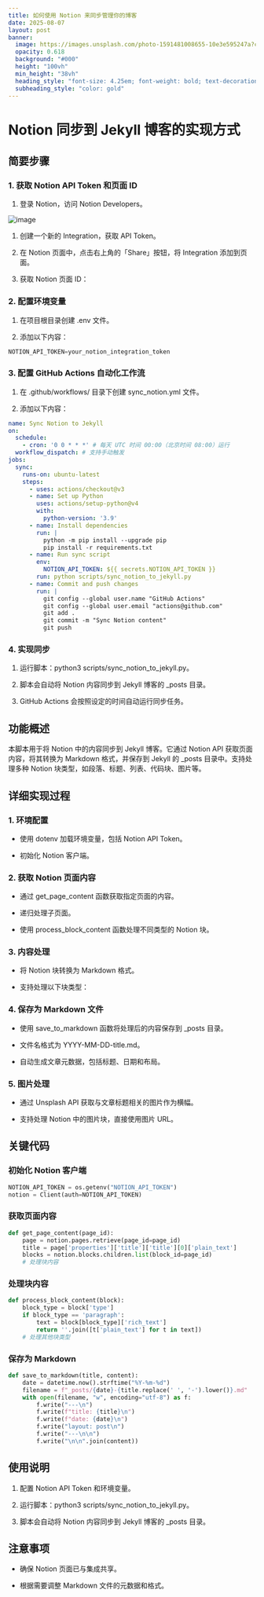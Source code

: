 ```yaml
---
title: 如何使用 Notion 来同步管理你的博客
date: 2025-08-07
layout: post
banner:
  image: https://images.unsplash.com/photo-1591481008655-10e3e595247a?crop=entropy&cs=tinysrgb&fit=max&fm=jpg&ixid=M3w2OTIwMzJ8MHwxfHJhbmRvbXx8fHx8fHx8fDE3NTQ1NDg2NTl8&ixlib=rb-4.1.0&q=80&w=1080
  opacity: 0.618
  background: "#000"
  height: "100vh"
  min_height: "38vh"
  heading_style: "font-size: 4.25em; font-weight: bold; text-decoration: underline"
  subheading_style: "color: gold"
---
```


# Notion 同步到 Jekyll 博客的实现方式

## 简要步骤

### 1. 获取 Notion API Token 和页面 ID

1. 登录 Notion，访问 Notion Developers。

![image](https://prod-files-secure.s3.us-west-2.amazonaws.com/a7a0cc5a-89b9-4cda-8686-1fba0ca52f40/d19c1afe-dea5-4312-9333-786b0ba83054/image.png?X-Amz-Algorithm=AWS4-HMAC-SHA256&X-Amz-Content-Sha256=UNSIGNED-PAYLOAD&X-Amz-Credential=ASIAZI2LB466W5WK3GEQ%2F20250807%2Fus-west-2%2Fs3%2Faws4_request&X-Amz-Date=20250807T063738Z&X-Amz-Expires=3600&X-Amz-Security-Token=IQoJb3JpZ2luX2VjEE8aCXVzLXdlc3QtMiJIMEYCIQC9iOT7ZAYwplTTrso%2Bd4LlkzavqzyfnATiekW3HMCOBQIhAMZYk5Aj%2Bek4EIwtyrCFrxgJMwsDI5UbxKw4Os6qtMIzKogECIj%2F%2F%2F%2F%2F%2F%2F%2F%2F%2FwEQABoMNjM3NDIzMTgzODA1IgxRDqkbb%2Fi4Bv14Ze8q3ANed9%2F2%2FXbPjdp2QiEkIR0pHi01II8EPMtS8M6FP%2BS%2F3CjtCGQrYuyurPYAxPnQbUJNYAtAJ7xZKM8SzwT80%2FQ4YwDyQUJzecllIgj5e5lk8Skh6GDscSa%2B4XS7VcdMTdyld0tktRyro7gO1gxSSx12eP6Lf9n1DqMsD%2BuBHa9zEreBzETHG4JV%2FY3Am8wdHFUFz62WhTlTpUAFY3xShensYycyWIpddMxU3c%2FsJgrmsPfG0c2bhFJ9mWfN9bNcBWdDsrkZnbuYsElggZyan%2BF0Lyeugxg%2BF3XM3upP4SSthiu%2BYam%2FGnxYTivx3iHEg5%2FGqMSIRVILIRnWKuXkjziucmG7tbyGGNRW7FlbTw1zJNEJN%2BaShpXXRhY7VawBtOijvSgJREOsq5GG2zr57zn5ZcQEky17SfhZxY3I10RyNIqKAo9BnjgkMG22M75ZihT%2FCCauOU5X7t2eZWfpY%2BQX5%2B1n%2BKO%2Bd1r31l1QTFzVN9YtvFboQ%2BwVK0MilPA2acUPQT1h2el7WRb%2F8HCcazcrIXEWptez8gScLxVF5aB8cpB1f5OADYsR2hB1JoZzgXqZggQqj4SPI4pG7%2FKmBIvEPFnERJDXMjM5EM14kbBrZtSGqftxh6BV%2FgzmlzC2kNHEBjqkAeTPkxAmK22oLx6C3XpeE2wunUpDtPeF19xzZHF3L%2FSTCMgCABi5Alw6cwn%2FzYOMc%2FH0d6UIfYvSvJXnwgUVAiuP0%2F3kVKIYjTOj%2FISJyU%2F5L8jMn42W3FlpUeSm9khi0Sqa9kqwcrIqIn7LDrdWtP%2Fmr%2F0I72u67vgEFuNjDxAlYaMU6XBTKB99TbdH52jX7PorbZUMKemas425UwfNqFUZOrbQ&X-Amz-Signature=bf7633312e7d63147825dd021ff9486aa7b4d9020ef0d9167e4aa51c206967eb&X-Amz-SignedHeaders=host&x-amz-checksum-mode=ENABLED&x-id=GetObject)

1. 创建一个新的 Integration，获取 API Token。

1. 在 Notion 页面中，点击右上角的「Share」按钮，将 Integration 添加到页面。

1. 获取 Notion 页面 ID：


### 2. 配置环境变量

1. 在项目根目录创建 .env 文件。

1. 添加以下内容：

```javascript
NOTION_API_TOKEN=your_notion_integration_token
```

### 3. 配置 GitHub Actions 自动化工作流

1. 在 .github/workflows/ 目录下创建 sync_notion.yml 文件。

1. 添加以下内容：

```yaml
name: Sync Notion to Jekyll
on:
  schedule:
    - cron: '0 0 * * *' # 每天 UTC 时间 00:00（北京时间 08:00）运行
  workflow_dispatch: # 支持手动触发
jobs:
  sync:
    runs-on: ubuntu-latest
    steps:
      - uses: actions/checkout@v3
      - name: Set up Python
        uses: actions/setup-python@v4
        with:
          python-version: '3.9'
      - name: Install dependencies
        run: |
          python -m pip install --upgrade pip
          pip install -r requirements.txt
      - name: Run sync script
        env:
          NOTION_API_TOKEN: ${{ secrets.NOTION_API_TOKEN }}
        run: python scripts/sync_notion_to_jekyll.py
      - name: Commit and push changes
        run: |
          git config --global user.name "GitHub Actions"
          git config --global user.email "actions@github.com"
          git add .
          git commit -m "Sync Notion content"
          git push
```

### 4. 实现同步

1. 运行脚本：python3 scripts/sync_notion_to_jekyll.py。

1. 脚本会自动将 Notion 内容同步到 Jekyll 博客的 _posts 目录。

1. GitHub Actions 会按照设定的时间自动运行同步任务。

## 功能概述

本脚本用于将 Notion 中的内容同步到 Jekyll 博客。它通过 Notion API 获取页面内容，将其转换为 Markdown 格式，并保存到 Jekyll 的 _posts 目录中。支持处理多种 Notion 块类型，如段落、标题、列表、代码块、图片等。

## 详细实现过程

### 1. 环境配置

- 使用 dotenv 加载环境变量，包括 Notion API Token。

- 初始化 Notion 客户端。

### 2. 获取 Notion 页面内容

- 通过 get_page_content 函数获取指定页面的内容。

- 递归处理子页面。

- 使用 process_block_content 函数处理不同类型的 Notion 块。

### 3. 内容处理

- 将 Notion 块转换为 Markdown 格式。

- 支持处理以下块类型：


### 4. 保存为 Markdown 文件

- 使用 save_to_markdown 函数将处理后的内容保存到 _posts 目录。

- 文件名格式为 YYYY-MM-DD-title.md。

- 自动生成文章元数据，包括标题、日期和布局。

### 5. 图片处理

- 通过 Unsplash API 获取与文章标题相关的图片作为横幅。

- 支持处理 Notion 中的图片块，直接使用图片 URL。

## 关键代码

### 初始化 Notion 客户端

```python
NOTION_API_TOKEN = os.getenv("NOTION_API_TOKEN")
notion = Client(auth=NOTION_API_TOKEN)
```

### 获取页面内容

```python
def get_page_content(page_id):
    page = notion.pages.retrieve(page_id=page_id)
    title = page['properties']['title']['title'][0]['plain_text']
    blocks = notion.blocks.children.list(block_id=page_id)
    # 处理块内容
```

### 处理块内容

```python
def process_block_content(block):
    block_type = block['type']
    if block_type == 'paragraph':
        text = block[block_type]['rich_text']
        return ''.join([t['plain_text'] for t in text])
    # 处理其他块类型
```

### 保存为 Markdown

```python
def save_to_markdown(title, content):
    date = datetime.now().strftime("%Y-%m-%d")
    filename = f"_posts/{date}-{title.replace(' ', '-').lower()}.md"
    with open(filename, "w", encoding="utf-8") as f:
        f.write("---\n")
        f.write(f"title: {title}\n")
        f.write(f"date: {date}\n")
        f.write("layout: post\n")
        f.write("---\n\n")
        f.write("\n\n".join(content))
```

## 使用说明

1. 配置 Notion API Token 和环境变量。

1. 运行脚本：python3 scripts/sync_notion_to_jekyll.py。

1. 脚本会自动将 Notion 内容同步到 Jekyll 博客的 _posts 目录。

## 注意事项

- 确保 Notion 页面已与集成共享。

- 根据需要调整 Markdown 文件的元数据和格式。